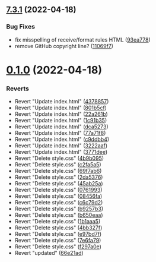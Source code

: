 ## [7.3.1](https://github.com/KendallDoesCoding/quiz/compare/v0.1.0...v7.3.1) (2022-04-18)


### Bug Fixes

* fix misspelling of receive/format rules HTML ([93ea778](https://github.com/KendallDoesCoding/quiz/commit/93ea778f34055de97ccc143cb6a3e0091e39b54b))
* remove GitHub copyright line? ([11069f7](https://github.com/KendallDoesCoding/quiz/commit/11069f78663338e006e0286a710b1422ccbb49f2))



# [0.1.0](https://github.com/KendallDoesCoding/quiz/compare/66e21ada6489468eede8394c58de3fa2fd29e1dd...v0.1.0) (2022-04-18)


### Reverts

* Revert "Update index.html" ([4378857](https://github.com/KendallDoesCoding/quiz/commit/437885793dab142699a1126dc7f660427060ef45))
* Revert "Update index.html" ([801b5cf](https://github.com/KendallDoesCoding/quiz/commit/801b5cf045f5c2e9abb83bf9a7467d09ea3a5b43))
* Revert "Update index.html" ([22a261b](https://github.com/KendallDoesCoding/quiz/commit/22a261b39baf9379ccf7f2316438dbdab4a978bd))
* Revert "Update index.html" ([1c91b35](https://github.com/KendallDoesCoding/quiz/commit/1c91b3563365b2cbb54444b5232f9e0c06e620f9))
* Revert "Update index.html" ([dca5273](https://github.com/KendallDoesCoding/quiz/commit/dca5273690f075d92f84f9397831cc053187c06c))
* Revert "Update index.html" ([77a71f8](https://github.com/KendallDoesCoding/quiz/commit/77a71f88afe2a5281235911d7b260b05389ac6c7))
* Revert "Update index.html" ([c9ddbb4](https://github.com/KendallDoesCoding/quiz/commit/c9ddbb4304df04572e2dd8b11b038a1f7974480d))
* Revert "Update index.html" ([3222aaf](https://github.com/KendallDoesCoding/quiz/commit/3222aaf4b001c9ee09125ca812b807cbd98ebe24))
* Revert "Update index.html" ([3771dee](https://github.com/KendallDoesCoding/quiz/commit/3771dee42463b625dcfe6e92f5e9c55d341326cb))
* Revert "Delete style.css" ([4b9b095](https://github.com/KendallDoesCoding/quiz/commit/4b9b095f6f5f843894c7c4b7aae6111443d7526c))
* Revert "Delete style.css" ([c2fa5a5](https://github.com/KendallDoesCoding/quiz/commit/c2fa5a584c1d79717f2815fd3117a6d5842073f1))
* Revert "Delete style.css" ([69f7ab6](https://github.com/KendallDoesCoding/quiz/commit/69f7ab6948066d6b93b7608058f2372550912a08))
* Revert "Delete style.css" ([2da5376](https://github.com/KendallDoesCoding/quiz/commit/2da537667865f92f6563c8852342623fa9aea645))
* Revert "Delete style.css" ([45ab25a](https://github.com/KendallDoesCoding/quiz/commit/45ab25a2734250a10b5fd18d7a58992cc2662953))
* Revert "Delete style.css" ([0761993](https://github.com/KendallDoesCoding/quiz/commit/0761993002ff3b4e4d3bdc6f4aa6ea25e7bd5fed))
* Revert "Delete style.css" ([08456fa](https://github.com/KendallDoesCoding/quiz/commit/08456fa494a8015267b36e5a795ad51c0d68e77a))
* Revert "Delete style.css" ([c6c79d2](https://github.com/KendallDoesCoding/quiz/commit/c6c79d2cb3df14fe27b391a4a24a2e6f017bb8a7))
* Revert "Delete style.css" ([b9257b3](https://github.com/KendallDoesCoding/quiz/commit/b9257b31c1c19378ae8debbf151768259a84c1da))
* Revert "Delete style.css" ([b650eaa](https://github.com/KendallDoesCoding/quiz/commit/b650eaacf09d7c7c266dd932b34ca3abe2b6b80e))
* Revert "Delete style.css" ([1b1aaa5](https://github.com/KendallDoesCoding/quiz/commit/1b1aaa570a40e47e4b3e820e0a04b836bef76dae))
* Revert "Delete style.css" ([4bb327f](https://github.com/KendallDoesCoding/quiz/commit/4bb327f99035f840824eec70d46c624334571ed9))
* Revert "Delete style.css" ([e97bd7f](https://github.com/KendallDoesCoding/quiz/commit/e97bd7fe0b24094cbe3bf5e168d6ebcedc7b17fd))
* Revert "Delete style.css" ([7e6fa79](https://github.com/KendallDoesCoding/quiz/commit/7e6fa796f48938510ddbcd8ef774f7ab2c6bfd2a))
* Revert "Delete style.css" ([f297a0e](https://github.com/KendallDoesCoding/quiz/commit/f297a0e9b61fcdcdd98316a8c33163b58db6256d))
* Revert "updated" ([66e21ad](https://github.com/KendallDoesCoding/quiz/commit/66e21ada6489468eede8394c58de3fa2fd29e1dd))



